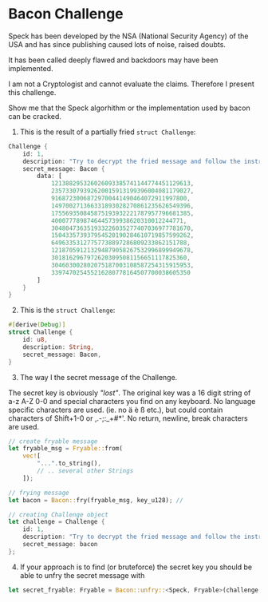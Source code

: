 # Bacon Challenge

Speck has been developed by the NSA (National Security Agency) of the USA and has since publishing caused lots of noise, raised doubts. 

It has been called deeply flawed and backdoors may have been implemented.

I am not a Cryptologist and cannot evaluate the claims. Therefore I present this challenge. 

Show me that the Speck algorhithm or the implementation used by bacon can be cracked. 

1. This is the result of a partially fried ```struct Challenge```:

```rust
Challenge {
    id: 1,
    description: "Try to decrypt the fried message and follow the instructions if successfully hacked.",
    secret_message: Bacon {
        data: [
            121388295326026093385741144774451129613,
            235733079392620015913199396004081179027,
            91687230068729700441490464072911997800,
            149700271366331893028270861235626549396,
            175569350845875193932221787957796681385,
            4000777898746445739938620310012244771,
            304804736351933226035277407036977781670,
            150433573937954520190284610719857599262,
            64963353127757738897286809233862151788,
            121870591213294879058267532996899949678,
            30181629679726203095081156651117825360,
            304603002802075187003108587254315915953,
            339747025455216280778164507700038605350
        ]
    }
}
```

2. This is the ```struct Challenge```:

```rust
#[derive(Debug)]
struct Challenge {
    id: u8,
    description: String,
    secret_message: Bacon,
}
```

3. The way I the secret message of the Challenge.

The secret key is obviously *"lost"*. The original key was a 16 digit string of a-z A-Z 0-0 and special characters you find on any keyboard. No language specific characters are used. (ie. no ä è ß etc.), but could contain characters of Shift+1-0 or ,.-;:_+#*'. No return, newline, break characters are used. 

```rust
// create fryable message
let fryable_msg = Fryable::from(
    vec![
        "...".to_string(),
        // .. several other Strings 
    ]);

// frying message
let bacon = Bacon::fry(fryable_msg, key_u128); // 

// creating Challenge object
let challenge = Challenge {
    id: 1,
    description: "Try to decrypt the fried message and follow the instructions if successfully hacked.".to_string(), 
    secret_message: bacon
};
```
4. If your approach is to find (or bruteforce) the secret key you should be able to unfry the secret message with

```rust
let secret_fryable: Fryable = Bacon::unfry::<Speck, Fryable>(challenge.secret_message, {THE_BRUTE_FORCED_KEY as u128} ).unwrap();
```
    
